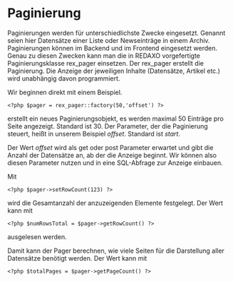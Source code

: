 # Paginierung

Paginierungen werden für unterschiedlichste Zwecke eingesetzt. Genannt seien hier Datensätze einer Liste oder Newseinträge in einem Archiv. Paginierungen können im Backend und im Frontend eingesetzt werden. Genau zu diesen Zwecken kann man die in REDAXO vorgefertigte Paginierungsklasse rex_pager einsetzen. Der rex_pager erstellt die Paginierung. Die Anzeige der jeweiligen Inhalte (Datensätze, Artikel etc.) wird unabhängig davon programmiert.

Wir beginnen direkt mit einem Beispiel.

    <?php $pager = rex_pager::factory(50,'offset') ?>
    
erstellt ein neues Paginierungsobjekt, es werden maximal 50 Einträge pro Seite angezeigt. Standard ist 30. Der Parameter, der die Paginierung steuert, heißt in unserem Beispiel *offset*. Standard ist *start*.

Der Wert *offset* wird als get oder post Parameter erwartet und gibt die Anzahl der Datensätze an, ab der die Anzeige beginnt. Wir können also diesen Parameter nutzen und in eine SQL-Abfrage zur Anzeige einbauen.

Mit

    <?php $pager->setRowCount(123) ?>
    
wird die Gesamtanzahl der anzuzeigenden Elemente festgelegt. Der Wert kann mit

    <?php $numRowsTotal = $pager->getRowCount() ?>
    
ausgelesen werden.

Damit kann der Pager berechnen, wie viele Seiten für die Darstellung aller Datensätze benötigt werden. Der Wert kann mit

    <?php $totalPages = $pager->getPageCount() ?>
